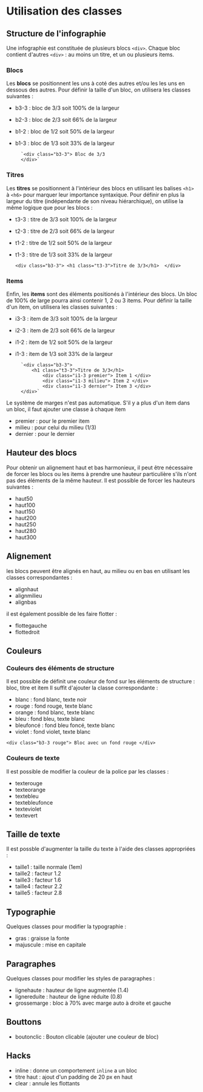 # Utilisation des classes 

## Structure de l'infographie

Une infographie est constituée de plusieurs blocs `<div>`. Chaque bloc contient d'autres `<div>` : au moins un titre, et un ou plusieurs items. 

### Blocs
Les **blocs** se positionnent les uns à coté des autres et/ou les les uns en dessous des autres. 
Pour définir la taille d'un bloc, on utilisera les classes suivantes : 
* b3-3 : bloc de 3/3 soit 100% de la largeur
* b2-3 : bloc de 2/3 soit 66% de la largeur
* b1-2 : bloc de 1/2 soit 50% de la largeur
* b1-3 : bloc de 1/3 soit 33% de la largeur
        
        `<div class="b3-3"> Bloc de 3/3 
        </div>`
        
### Titres
Les **titres** se positionnent à l'intérieur des blocs en utilisant les balises `<h1>` à `<h6>` pour marquer leur importance syntaxique. Pour définir en plus la largeur du titre (indépendante de son niveau hiérarchique), on utilise la même logique que pour les blocs : 
* t3-3 : titre de 3/3 soit 100% de la largeur
* t2-3 : titre de 2/3 soit 66% de la largeur
* t1-2 : titre de 1/2 soit 50% de la largeur
* t1-3 : titre de 1/3 soit 33% de la largeur
    
     `<div class="b3-3">
            <h1 class="t3-3">Titre de 3/3</h1> 
        </div>`

### Items  
Enfin, les **items** sont des éléments positionés à l'intérieur des blocs. Un bloc de 100% de large pourra ainsi contenir 1, 2 ou 3 items. Pour définir la taille d'un item, on utilisera les classes suivantes : 
* i3-3 : item de 3/3 soit 100% de la largeur
* i2-3 : item de 2/3 soit 66% de la largeur
* i1-2 : item de 1/2 soit 50% de la largeur
* i1-3 : item de 1/3 soit 33% de la largeur

        `<div class="b3-3">
            <h1 class="t3-3">Titre de 3/3</h1> 
                <div class="i1-3 premier"> Item 1 </div>
                <div class="i1-3 milieu"> Item 2 </div>
                <div class="i1-3 dernier"> Item 3 </div>
        </div>`

Le système de marges n'est pas automatique. S'il y a plus d'un item dans un bloc, il faut ajouter une classe à chaque item 
* premier : pour le premier item 
* milieu : pour celui du milieu (1/3)
* dernier : pour le dernier
        
## Hauteur des blocs
Pour obtenir un alignement haut et bas harmonieux, il peut être nécessaire de forcer les blocs ou les items à prendre une hauteur particulière s'ils n'ont pas des éléments de la même hauteur.
Il est possible de forcer les hauteurs suivantes : 
* haut50
* haut100
* haut150
* haut200
* haut250
* haut280
* haut300

## Alignement

les blocs peuvent être alignés en haut, au milieu ou en bas en utilisant les classes correspondantes : 
* alignhaut
* alignmilieu
* alignbas

il est également possible de les faire flotter :
* flottegauche
* flottedroit

## Couleurs

### Couleurs des éléments de structure
Il est possible de définit une couleur de fond sur les éléments de structure : bloc, titre et item
Il suffit d'ajouter la classe correspondante : 
* blanc : fond blanc, texte noir 
* rouge : fond rouge, texte blanc 
* orange : fond blanc, texte blanc  
* bleu : fond bleu, texte blanc  
* bleufoncé : fond bleu foncé, texte blanc  
* violet : fond violet, texte blanc   

`<div class="b3-3 rouge"> Bloc avec un fond rouge </div>`

### Couleurs de texte

Il est possible de modifier la couleur de la police par les classes : 

* texterouge
* texteorange
* textebleu
* textebleufonce
* texteviolet
* textevert



## Taille de texte

Il est possble d'augmenter la taille du texte à l'aide des classes appropriées : 
* taille1 : taille normale (1em)
* taille2 : facteur 1.2
* taille3 : facteur 1.6
* taille4 : facteur 2.2
* taille5 : facteur 2.8

## Typographie

Quelques classes pour modifier la typographie : 

* gras : graisse la fonte
* majuscule : mise en capitale

## Paragraphes

Quelques classes pour modifier les styles de paragraphes : 

* lignehaute : hauteur de ligne augmentée (1.4)
* lignereduite : hauteur de ligne réduite (0.8)
* grossemarge : bloc à 70% avec marge auto à droite et gauche

## Bouttons
* boutonclic : Bouton clicable (ajouter une couleur de bloc)

## Hacks

* inline : donne un comportement `inline` a un bloc
* titre haut : ajout d'un padding de 20 px en haut
* clear : annule les flottants
